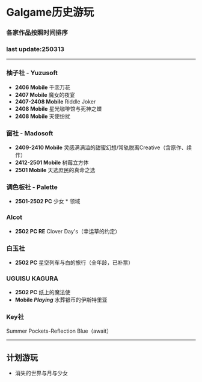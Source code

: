 # Galgame历史游玩    

### 各家作品按照时间排序    
### last update:250313
---
### 柚子社 - Yuzusoft
- **2406 Mobile** 千恋万花
- **2407 Mobile** 魔女的夜宴
- **2407-2408 Mobile** Riddle Joker
- **2408 Mobile** 星光咖啡馆与死神之蝶
- **2408 Mobile** 天使纷扰

### 窗社 - Madosoft
- **2409-2410 Mobile** 灵感满满溢的甜蜜幻想/常轨脱离Creative（含原作、续作）
- **2412-2501 Mobile** 树莓立方体
- **2501 Mobile** 天选庶民的真命之选

### 调色板社 - Palette
- **2501-2502 PC** 少女 * 领域

### Alcot
- **2502 PC RE** Clover Day's（幸运草的约定）

### 白玉社
- **2502 PC** 星空列车与白的旅行（全年龄，已补票）

### UGUISU KAGURA
- **2502 PC** 纸上的魔法使
- **Mobile *Playing*** 水葬银币的伊斯特里亚

### Key社
 Summer Pockets-Reflection Blue（await）

---

## 计划游玩
- 消失的世界与月与少女
